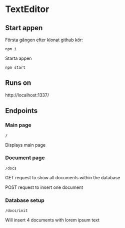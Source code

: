 # TextEditor

## Start appen

Första gången efter klonat github kör:

`npm i`

Starta appen

`npm start`

## Runs on

http://localhost:1337/
## Endpoints

### Main page
`/`

Displays main page

### Document page
`/docs`

GET request to show all documents within the database

POST request to insert one document

### 

### Database setup

`/docs/init`

Will insert 4 documents with lorem ipsum text